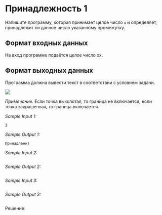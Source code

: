# Принадлежность 1

Напишите программу, которая принимает целое число ```x``` и определяет, принадлежит ли данное число указанному промежутку. 

## Формат входных данных
На вход программе подаётся целое число xx.

## Формат выходных данных
Программа должна вывести текст в соответствии с условием задачи.

![](https://ucarecdn.com/9bd3a69a-d538-41a2-aefb-e76386c653f9/)


*Примечание.* Если точка выколотая, то граница не включается, если точка закрашенная, то граница включается.

*Sample Input 1:*
```
2
```

*Sample Output 1:*
```
Принадлежит
```

*Sample Input 2:*
```

```

*Sample Output 2:*
```

```

*Sample Input 3:*
```

```

*Sample Output 3:*
```

```

Решение:
```python

```
